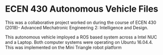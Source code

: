 # ECEN 430 Autonomous Vehicle Files

This was a collaborative project worked on during the course of ECEN 430 (2018)- Advanced Mechatronic Engineering 2: Intelligence and Design.

This autonomous vehicle imployed a ROS based system across a Intel NUC and a Laptop. Both computer systems were operating on Ubuntu 16.04.4. This was implemented on the Mini Triangle robot platform
